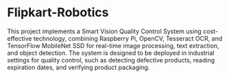 # Flipkart-Robotics
This project implements a Smart Vision Quality Control System using cost-effective technology, combining Raspberry Pi, OpenCV, Tesseract OCR, and TensorFlow MobileNet SSD for real-time image processing, text extraction, and object detection. The system is designed to be deployed in industrial settings for quality control, such as detecting defective products, reading expiration dates, and verifying product packaging.
